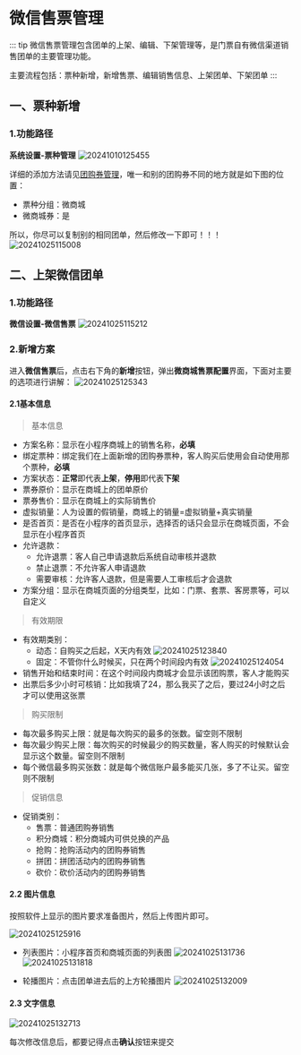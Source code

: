 # 微信售票管理
::: tip
微信售票管理包含团单的上架、编辑、下架管理等，是门票自有微信渠道销售团单的主要管理功能。

主要流程包括：票种新增，新增售票、编辑销售信息、上架团单、下架团单
:::
## 一、票种新增
### 1.功能路径
**系统设置-票种管理**
![20241010125455](https://wiki-cdsoft.oss-cn-hangzhou.aliyuncs.com/20241010125455.png)

详细的添加方法请见[团购券管理](/系统设置/活动管理/票种管理#_1-团购券)，唯一和别的团购券不同的地方就是如下图的位置：
+ 票种分组：微商城
+ 微商城券：是
  
所以，你尽可以复制别的相同团单，然后修改一下即可！！！
![20241025115008](https://wiki-cdsoft.oss-cn-hangzhou.aliyuncs.com/20241025115008.png)

## 二、上架微信团单
### 1.功能路径
**微信设置-微信售票**
![20241025115212](https://wiki-cdsoft.oss-cn-hangzhou.aliyuncs.com/20241025115212.png)

### 2.新增方案
进入**微信售票**后，点击右下角的**新增**按钮，弹出**微商城售票配置**界面，下面对主要的选项进行讲解：
![20241025125343](https://wiki-cdsoft.oss-cn-hangzhou.aliyuncs.com/20241025125343.png)
#### 2.1基本信息
>基本信息
+ 方案名称：显示在小程序商城上的销售名称，**必填**
+ 绑定票种：绑定我们在上面新增的团购券票种，客人购买后使用会自动使用那个票种，**必填**
+ 方案状态：**正常**即代表**上架**，**停用**即代表**下架**
+ 票券原价：显示在商城上的团单原价
+ 票券售价：显示在商城上的实际销售价
+ 虚拟销量：人为设置的假销量，商城上的销量=虚拟销量+真实销量
+ 是否首页：是否在小程序的首页显示，选择否的话只会显示在商城页面，不会显示在小程序首页
+ 允许退款：
  + 允许退票：客人自己申请退款后系统自动审核并退款
  + 禁止退票：不允许客人申请退款
  + 需要审核：允许客人退款，但是需要人工审核后才会退款
+ 方案分组：显示在商城页面的分组类型，比如：门票、套票、客房票等，可以自定义
>有效期限
+ 有效期类别：
  + 动态：自购买之后起，X天内有效
  ![20241025123840](https://wiki-cdsoft.oss-cn-hangzhou.aliyuncs.com/20241025123840.png)
  + 固定：不管你什么时候买，只在两个时间段内有效
  ![20241025124054](https://wiki-cdsoft.oss-cn-hangzhou.aliyuncs.com/20241025124054.png)
+ 销售开始和结束时间：在这个时间段内商城才会显示该团购票，客人才能购买
+ 出票后多少小时可核销：比如我填了24，那么我买了之后，要过24小时之后才可以使用这张票
>购买限制
+ 每次最多购买上限：就是每次购买的最多的张数。留空则不限制
+ 每次最少购买上限：每次购买的时候最少的购买数量，客人购买的时候默认会显示这个数量。留空则不限制
+ 每个微信最多购买张数：就是每个微信账户最多能买几张，多了不让买。留空则不限制

>促销信息
+ 促销类别：
  + 售票：普通团购券销售
  + 积分商城：积分商城内可供兑换的产品
  + 抢购：抢购活动内的团购券销售
  + 拼团：拼团活动内的团购券销售
  + 砍价：砍价活动内的团购券销售

#### 2.2 图片信息
按照软件上显示的图片要求准备图片，然后上传图片即可。


![20241025125916](https://wiki-cdsoft.oss-cn-hangzhou.aliyuncs.com/20241025125916.png)

+ 列表图片：小程序首页和商城页面的列表图
  ![20241025131736](https://wiki-cdsoft.oss-cn-hangzhou.aliyuncs.com/20241025131736.png)
  ![20241025131818](https://wiki-cdsoft.oss-cn-hangzhou.aliyuncs.com/20241025131818.png)

+ 轮播图片：点击团单进去后的上方轮播图片
  ![20241025132009](https://wiki-cdsoft.oss-cn-hangzhou.aliyuncs.com/20241025132009.png)

#### 2.3 文字信息

![20241025132713](https://wiki-cdsoft.oss-cn-hangzhou.aliyuncs.com/20241025132713.png)

每次修改信息后，都要记得点击**确认**按钮来提交
